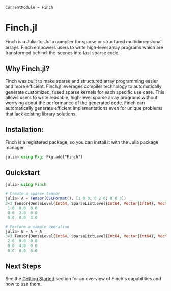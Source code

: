 ```@meta
CurrentModule = Finch
```

# Finch.jl

Finch is a Julia-to-Julia compiler for sparse or structured multidimensional arrays. Finch empowers users to write high-level array programs which are transformed behind-the-scenes into fast sparse code.

## Why Finch.jl?

Finch was built to make sparse and structured array programming easier and more
efficient.  Finch.jl leverages compiler technology to automatically generate
customized, fused sparse kernels for each specific use case. This allows users
to write readable, high-level sparse array programs without worrying about the
performance of the generated code. Finch can automatically generate efficient
implementations even for unique problems that lack existing library solutions.

## Installation:

Finch is a registered package, so you can install it with the Julia package
manager.

```julia
julia> using Pkg; Pkg.add("Finch")

```

## Quickstart

```julia
julia> using Finch

# Create a sparse tensor
julia> A = Tensor(CSCFormat(), [1 0 0; 0 2 0; 0 0 3])
3×3 Tensor{DenseLevel{Int64, SparseListLevel{Int64, Vector{Int64}, Vector{Int64}, ElementLevel{0.0, Float64, Int64, Vector{Float64}}}}}:
 1.0  0.0  0.0
 0.0  2.0  0.0
 0.0  0.0  3.0

# Perform a simple operation
julia> B = A + A
3×3 Tensor{DenseLevel{Int64, SparseDictLevel{Int64, Vector{Int64}, Vector{Int64}, Vector{Int64}, Dict{Tuple{Int64, Int64}, Int64}, Vector{Int64}, ElementLevel{0.0, Float64, Int64, Vector{Float64}}}}}:
 2.0  0.0  0.0
 0.0  4.0  0.0
 0.0  0.0  6.0
```

## Next Steps

See the [Getting Started](#getting-started) section for an overview of Finch's
capabilities and how to use them.